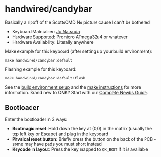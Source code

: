 # handwired/candybar


Basically a ripoff of the ScottoCMD
No picture cause I can't be bothered

* Keyboard Maintainer: [Jo Matsuda](https://github.com/iamjomatsuda)
* Hardware Supported: Promicro ATmega32u4 or whatever
* Hardware Availability: Literally anywhere

Make example for this keyboard (after setting up your build environment):

    make handwired/candybar:default

Flashing example for this keyboard:

    make handwired/candybar:default:flash

See the [build environment setup](https://docs.qmk.fm/#/getting_started_build_tools) and the [make instructions](https://docs.qmk.fm/#/getting_started_make_guide) for more information. Brand new to QMK? Start with our [Complete Newbs Guide](https://docs.qmk.fm/#/newbs).

## Bootloader

Enter the bootloader in 3 ways:

* **Bootmagic reset**: Hold down the key at (0,0) in the matrix (usually the top left key or Escape) and plug in the keyboard
* **Physical reset button**: Briefly press the button on the back of the PCB - some may have pads you must short instead
* **Keycode in layout**: Press the key mapped to `QK_BOOT` if it is available
